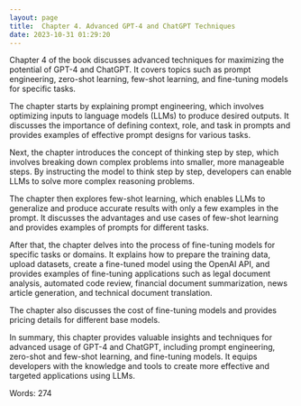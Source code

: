 ```yaml
---
layout: page
title:  Chapter 4. Advanced GPT-4 and ChatGPT Techniques
date: 2023-10-31 01:29:20
---
```

Chapter 4 of the book discusses advanced techniques for maximizing the potential of GPT-4 and ChatGPT. It covers topics such as prompt engineering, zero-shot learning, few-shot learning, and fine-tuning models for specific tasks.

The chapter starts by explaining prompt engineering, which involves optimizing inputs to language models (LLMs) to produce desired outputs. It discusses the importance of defining context, role, and task in prompts and provides examples of effective prompt designs for various tasks.

Next, the chapter introduces the concept of thinking step by step, which involves breaking down complex problems into smaller, more manageable steps. By instructing the model to think step by step, developers can enable LLMs to solve more complex reasoning problems.

The chapter then explores few-shot learning, which enables LLMs to generalize and produce accurate results with only a few examples in the prompt. It discusses the advantages and use cases of few-shot learning and provides examples of prompts for different tasks.

After that, the chapter delves into the process of fine-tuning models for specific tasks or domains. It explains how to prepare the training data, upload datasets, create a fine-tuned model using the OpenAI API, and provides examples of fine-tuning applications such as legal document analysis, automated code review, financial document summarization, news article generation, and technical document translation.

The chapter also discusses the cost of fine-tuning models and provides pricing details for different base models.

In summary, this chapter provides valuable insights and techniques for advanced usage of GPT-4 and ChatGPT, including prompt engineering, zero-shot and few-shot learning, and fine-tuning models. It equips developers with the knowledge and tools to create more effective and targeted applications using LLMs.

Words: 274